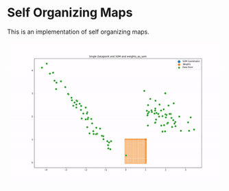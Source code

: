 # Self Organizing Maps

This is an implementation of self organizing maps.

<img src="som.gif"></img>
